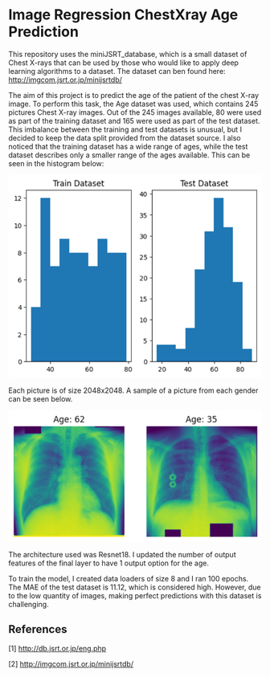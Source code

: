 # Image Regression ChestXray Age Prediction

This repository uses the miniJSRT_database, which is a small dataset of Chest X-rays that can be used by those who would like to apply deep learning algorithms to a dataset. The dataset can ben found here: http://imgcom.jsrt.or.jp/minijsrtdb/

The aim of this project is to predict the age of the patient of the chest X-ray image. To perform this task, the Age dataset was used, which contains 245 pictures Chest X-ray images. Out of the 245 images available, 80 were used as part of the training dataset and 165 were used as part of the test dataset. This imbalance between the training and test datasets is unusual, but I decided to keep the data split provided from the dataset source. I also noticed that the training dataset has a wide range of ages, while the test dataset describes only a smaller range of the ages available. This can be seen in the histogram below:

![Dataset split](Age_Histogram.png)

Each picture is of size 2048x2048. A sample of a picture from each gender can be seen below.

![Images samples with ages](Age_prediction_sample.png)

The architecture used was Resnet18. I updated the number of output features of the final layer to have 1 output option for the age.

To train the model, I created data loaders of size 8 and I ran 100 epochs. The MAE of the test dataset is 11.12, which is considered high. However, due to the low quantity of images, making perfect predictions with this dataset is challenging.

## References
[1] http://db.jsrt.or.jp/eng.php

[2] http://imgcom.jsrt.or.jp/minijsrtdb/
